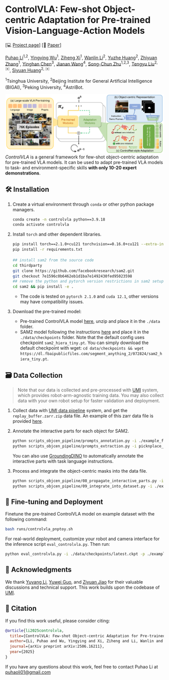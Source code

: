 # ControlVLA: Few-shot Object-centric Adaptation for Pre-trained Vision-Language-Action Models

[💻 [Project page](https://controlvla.github.io/)]
[📄 [Paper](https://www.arxiv.org/abs/2506.16211)]

[Puhao Li](https://xiaoyao-li.github.io/)<sup>1,2</sup>,
[Yingying Wu]()<sup>1</sup>,
[Ziheng Xi](https://scholar.google.com/citations?user=2jhxMu0AAAAJ&hl=en)<sup>1</sup>,
[Wanlin Li](https://scholar.google.com/citations?user=n_mYangAAAAJ&hl=zh-CN)<sup>2</sup>,
[Yuzhe Huang]()<sup>2</sup>,
[Zhiyuan Zhang](https://scholar.google.com/citations?user=BS7FuB0AAAAJ&hl=en)<sup>1</sup>,
[Yinghan Chen]()<sup>3</sup>,
[Jianan Wang](https://scholar.google.com/citations?user=mt5mvZ8AAAAJ&hl=en)<sup>4</sup>,
[Song-Chun Zhu](https://zhusongchun.net/)<sup>1,2,3</sup>,
[Tengyu Liu](https://tengyu.ai/)<sup>2, ✉️</sup>,
[Siyuan Huang](https://siyuanhuang.com/)<sup>2, ✉️</sup>

<sup>1</sup>Tsinghua University,
<sup>2</sup>Beijing Institute for General Artificial Intelligence (BIGAI),
<sup>3</sup>Peking University,
<sup>4</sup>AstriBot.

![Teaser](assets/pipeline.png)
*ControlVLA* is a general framework for few-shot object-centric adaptation for pre-trained VLA models. It can be used to adapt pre-trained VLA models to task- and environment-specific skills **with only 10-20 expert demonstrations**.

## 🛠️ Installation
1. Create a virtual environment through `conda` or other python package managers.
    ```bash
    conda create -n controlvla python==3.9.18
    conda activate controlvla
    ```

2. Install `torch` and other dependent libraries.
    ```bash
    pip install torch==2.1.0+cu121 torchvision==0.16.0+cu121 --extra-index-url https://download.pytorch.org/whl/cu121
    pip install -r requirements.txt

    ## install sam2 from the source code
    cd thirdparty
    git clone https://github.com/facebookresearch/sam2.git
    git checkout 7e1596c0b6462eb1d1ba7e1492430fed95023598
    ## remove the python and pytorch version restrictions in sam2 setup config
    cd sam2 && pip install -e .
    ```
    - The code is tested on `pytorch 2.1.0` and `cuda 12.1`, other versions may have compatibility issues.

3. Download the pre-trained model:
    - Pre-trained ControlVLA model [here](https://drive.google.com/file/d/1VcJle5Ooem7PHMU494qWWa-agMUj6hAE/view?usp=sharing), unzip and place it in the `./data` folder.
    - SAM2 model following the instructions [here](https://github.com/facebookresearch/sam2/tree/main?tab=readme-ov-file#download-checkpoints) and place it in the `./data/checkpoints` folder. Note that the default config uses checkpoint `sam2_hiera_tiny.pt`. You can simply download the default checkpoint with wget: `cd data/checkpoints && wget https://dl.fbaipublicfiles.com/segment_anything_2/072824/sam2_hiera_tiny.pt`.

## 🗃️ Data Collection
> Note that our data is collected and pre-processed with [UMI](https://github.com/real-stanford/universal_manipulation_interface) system, which provides robot-arm-agnostic training data. You may also collect data with your own robot setup for faster validation and deployment.

1. Collect data with [UMI data pipeline](https://github.com/real-stanford/universal_manipulation_interface?tab=readme-ov-file#running-umi-slam-pipeline) system, and get the `replay_buffer.zarr.zip` data file. An example of this zarr data file is provided [here](https://drive.google.com/file/d/1VtpxxzMw-tMH4IV7yLHdFPXWzn6vNzSS/view?usp=sharing).

2. Annotate the interactive parts for each object for SAM2.
    ```bash
    python scripts_objcen_pipeline/prompts_annotation.py -i ./example_finetune_demo/picknplace_toy.d10
    python scripts_objcen_pipeline/prompts_extraction.py -i picknplace_toy.d10
    ```
    You can also use [GroundingDINO](https://github.com/IDEA-Research/GroundingDINO) to automatically annotate the interactive parts with task language instructions.

3. Process and integrate the object-centric masks into the data file.
    ```bash
    python scripts_objcen_pipeline/08_propagate_interactive_parts.py -i ./example_finetune_demo/picknplace_toy.d10
    python scripts_objcen_pipeline/09_integrate_into_dataset.py -i ./example_finetune_demo/picknplace_toy.d10
    ```

## 🦾 Fine-tuning and Deployment
Finetune the pre-trained ControlVLA model on example dataset with the following command:
```bash
bash runs/controlvla_pnptoy.sh
```

For real-world deployment, customize your robot and camera interface for the inference script `eval_controlvla.py`. Then run:
```bash
python eval_controlvla.py -i ./data/checkpoints/latest.ckpt -p ./example_finetune_demo/picknplace_toy.d10/picknplace_toy.d10.objectcentric.anno.pkl
```

## 👏 Acknowledgments
We thank [Yuyang Li](https://yuyang.li/), [Yuwei Guo](https://guoyww.github.io/), and [Ziyuan Jiao](https://sites.google.com/g.ucla.edu/zyjiao/home) for their valuable discussions and technical support. This work builds upon the codebase of [UMI](https://github.com/real-stanford/universal_manipulation_interface).

## 🔗 Citation
If you find this work useful, please consider citing:
```bibtex
@article{li2025controlvla,
  title={ControlVLA: Few-shot Object-centric Adaptation for Pre-trained Vision-Language-Action Models},
  author={Li, Puhao and Wu, Yingying and Xi, Ziheng and Li, Wanlin and Huang, Yuzhe and Zhang, Zhiyuan and Chen, Yinghan and Wang, Jianan and Zhu, Song-Chun and Liu, Tengyu and others},
  journal={arXiv preprint arXiv:2506.16211},
  year={2025}
}
```
If you have any questions about this work, feel free to contact Puhao Li at puhaoli01@gmail.com
